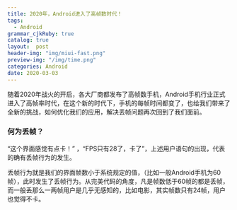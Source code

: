 ```yaml
---
title: 2020年，Android进入了高帧数时代！
tags:
  - Android
grammar_cjkRuby: true
catalog: true
layout:  post
header-img: "img/miui-fast.png"
preview-img: "/img/time.png"
categories: Android
date: 2020-03-03
---
```


随着2020年战火的开启，各大厂商都发布了高帧数手机，Android手机行业正式进入了高帧率时代，在这个新的时代下，手机的每帧时间都变了，也给我们带来了全新的挑战，如何优化我们的应用，解决丢帧问题再次回到了我们面前。

### 何为丢帧？
“这个界面感觉有点卡！” ，“FPS只有28了，卡了”，上述用户语句的出现，代表的确有丢帧行为的发生。

丢帧行为就是我们的界面帧数小于系统规定的值，（比如一般Android手机为60帧），此时发生了丢帧行为。从完美代码的角度，凡是帧数低于60帧的都是丢帧，而一般丢那么一两帧用户是几乎无感知的，比如电影，其实帧数只有24帧，用户也觉得不卡。


